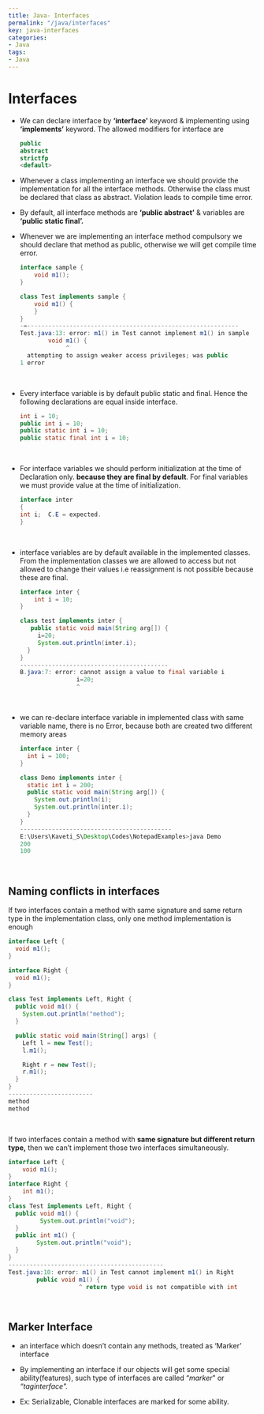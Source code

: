 ```yaml
---
title: Java- Interfaces
permalink: "/java/interfaces"
key: java-interfaces
categories:
- Java
tags:
- Java
---
```


Interfaces
============

-   We can declare interface by **‘interface’** keyword & implementing using
    **‘implements’** keyword. The allowed modifiers for interface are
    ```java
    public
    abstract
    strictfp
    <default>
    ```



-   Whenever a class implementing an interface we should provide the
    implementation for all the interface methods. Otherwise the class must be
    declared that class as abstract. Violation leads to compile time error.

-   By default, all interface methods are **‘public abstract’** & variables are
    **‘public static final’.**

-   Whenever we are implementing an interface method compulsory we should
    declare that method as public, otherwise we will get compile time error.
    ```java
    interface sample {
    	void m1();
    }
    
    class Test implements sample {
    	void m1() {
    	}
    }
    -=------------------------------------------------------------
    Test.java:13: error: m1() in Test cannot implement m1() in sample
            void m1() {
                 ^
      attempting to assign weaker access privileges; was public
    1 error
    ```
    
<br>

-   Every interface variable is by default public static and final. Hence the following declarations are equal inside interface.
    ```java
    int i = 10;
    public int i = 10;
    public static int i = 10;
    public static final int i = 10;
    ```

    
<br>

-   For interface variables we should perform initialization at the time of
    Declaration only. **because they are final by default**. For final variables
    we must provide value at the time of initialization.
    ```java
    interface inter
    {
    int i;  C.E = expected.
    }
    ```

    
<br>

-   interface variables are by default available in the implemented classes.
    From the implementation classes we are allowed to access but not allowed to
    change their values i.e reassignment is not possible because these are
    final.

    ```java
    interface inter {
    	int i = 10;
    }
    
    class test implements inter {
       public static void main(String arg[]) {	
         i=20;
         System.out.println(inter.i);
      }
    }
    ------------------------------------------
    B.java:7: error: cannot assign a value to final variable i
                    i=20;
                    ^
    ```

    
<br>

-   we can re-declare interface variable in implemented class with same variable
    name, there is no Error, because both are created two different memory areas
    ```java
    interface inter {
      int i = 100;
    }
    
    class Demo implements inter {
      static int i = 200;
      public static void main(String arg[]) {
        System.out.println(i);
        System.out.println(inter.i);
      }
    }
    -------------------------------------------
    E:\Users\Kaveti_S\Desktop\Codes\NotepadExamples>java Demo
    200
    100
    ```


<br>

## Naming conflicts in interfaces

If two interfaces contain a method with same signature and same return type
    in the implementation class, only one method implementation is enough
```java
interface Left {
  void m1();
}

interface Right {
  void m1();
}

class Test implements Left, Right {
  public void m1() {
    System.out.println("method");
  }

  public static void main(String[] args) {
    Left l = new Test();
    l.m1();

    Right r = new Test();
    r.m1();
  }
}
------------------------
method
method
```

<br>

If two interfaces contain a method with **same signature but different
    return type,** then we can’t implement those two interfaces simultaneously.

```java
interface Left {
	void m1();
}
interface Right {
	int m1();
}
class Test implements Left, Right {
  public void m1() {
         System.out.println("void");
  }	
  public int m1() {
        System.out.println("void");
  }	 
}
--------------------------------------------
Test.java:10: error: m1() in Test cannot implement m1() in Right
        public void m1() {
                    ^ return type void is not compatible with int
```

<br>

## Marker Interface

-   an interface which doesn’t contain any methods, treated as ‘Marker’
    interface

-   By implementing an interface if our objects will get some special
    ability(features), such type of interfaces are called “*marker*" or
    *“taginterface".*

-   Ex: Serializable, Clonable interfaces are marked for some ability.
